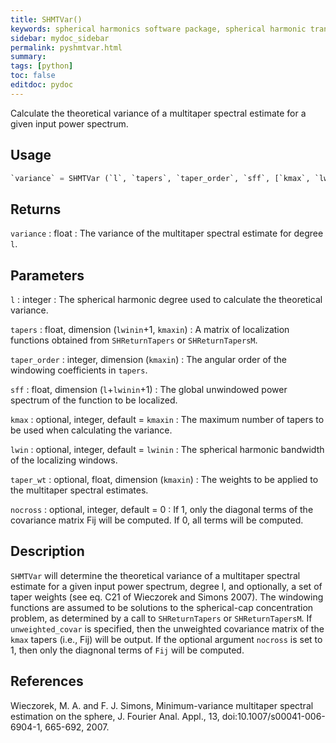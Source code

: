 ```yaml
---
title: SHMTVar()
keywords: spherical harmonics software package, spherical harmonic transform, legendre functions, multitaper spectral analysis, fortran, Python, gravity, magnetic field
sidebar: mydoc_sidebar
permalink: pyshmtvar.html
summary:
tags: [python]
toc: false
editdoc: pydoc
---
```


Calculate the theoretical variance of a multitaper spectral estimate for a given input power spectrum.

## Usage

```python
`variance` = SHMTVar (`l`, `tapers`, `taper_order`, `sff`, [`kmax`, `lwin`, `taper_wt`, `nocross`])
```

## Returns

`variance` : float
:   The variance of the multitaper spectral estimate for degree `l`.

## Parameters

`l` : integer
:   The spherical harmonic degree used to calculate the theoretical variance.

`tapers` : float, dimension (`lwinin`+1, `kmaxin`)
:   A matrix of localization functions obtained from `SHReturnTapers` or `SHReturnTapersM`.

`taper_order` : integer, dimension (`kmaxin`)
:   The angular order of the windowing coefficients in `tapers`.

`sff` : float, dimension (`l`+`lwinin`+1)
:   The global unwindowed power spectrum of the function to be localized.

`kmax` : optional, integer, default = `kmaxin`
:   The maximum number of tapers to be used when calculating the variance.

`lwin` : optional, integer, default = `lwinin`
:   The spherical harmonic bandwidth of the localizing windows.

`taper_wt` : optional, float, dimension (`kmaxin`)
:   The weights to be applied to the multitaper spectral estimates.

`nocross` : optional, integer, default = 0
:   If 1, only the diagonal terms of the covariance matrix Fij will be computed. If 0, all terms will be computed.

## Description

`SHMTVar` will determine the theoretical variance of a multitaper spectral estimate for a given input power spectrum, degree l, and optionally, a set of taper weights (see eq. C21 of Wieczorek and Simons 2007). The windowing functions are assumed to be solutions to the spherical-cap concentration problem, as determined by a call to `SHReturnTapers` or `SHReturnTapersM`. If `unweighted_covar` is specified, then the unweighted covariance matrix of the `kmax` tapers (i.e., Fij) will be output. If the optional argument `nocross` is set to 1, then only the diagnonal terms of `Fij` will be computed.

## References

Wieczorek, M. A. and F. J. Simons, Minimum-variance multitaper spectral estimation on the sphere, J. Fourier Anal. Appl., 13, doi:10.1007/s00041-006-6904-1, 665-692, 2007.
